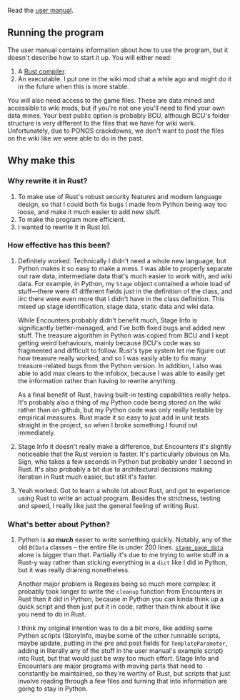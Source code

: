 Read the [user manual](doc/user-manual.md).

## Running the program

The user manual contains information about how to use the program, but it doesn't describe how to start it up. You will either need:
1. A [Rust compiler](https://www.rust-lang.org/tools/install).
2. An executable. I put one in the wiki mod chat a while ago and might do it in the future when this is more stable.

You will also need access to the game files. These are data mined and accessible to wiki mods, but if you're not one you'll need to find your own data mines. Your best public option is probably BCU, although BCU's folder structure is very different to the files that we have for wiki work. Unfortunately, due to PONOS crackdowns, we don't want to post the files on the wiki like we were able to do in the past.

## Why make this

### Why rewrite it in Rust?

1. To make use of Rust's robust security features and modern language design, so that I could both fix bugs I made from Python being way too loose, and make it much easier to add new stuff.
2. To make the program more efficient.
3. I wanted to rewrite it in Rust lol.

### How effective has this been?

1. Definitely worked. Technically I didn't need a whole new language, but Python makes it so easy to make a mess. I was able to properly separate out raw data, intermediate data that's much easier to work with, and wiki data. For example, in Python, my `Stage` object contained a whole load of stuff&mdash;there were 41 different fields just in the definition of the class, and iirc there were even more that I didn't have in the class definition. This mixed up stage identification, stage data, static data and wiki data.

   While Encounters probably didn't benefit much, Stage Info is significantly better-managed, and I've both fixed bugs and added new stuff. The treasure algorithm in Python was copied from BCU and I kept getting weird behaviours, mainly because BCU's code was so fragmented and difficult to follow. Rust's type system let me figure out how treasure really worked, and so I was easily able to fix many treasure-related bugs from the Python version. In addition, I also was able to add max clears to the infobox, because I was able to easily get the information rather than having to rewrite anything.

   As a final benefit of Rust, having built-in testing capabilities really helps. It's probably also a thing of my Python code being stored on the wiki rather than on github, but my Python code was only really testable by empirical measures. Rust made it so easy to just add in unit tests straight in the project, so when I broke something I found out immediately.
2. Stage Info it doesn't really make a difference, but Encounters it's slightly noticeable that the Rust version is faster. It's particularly obvious on Ms. Sign, who takes a few seconds in Python but probably under 1 second in Rust. It's also probably a bit due to architectural decisions making iteration in Rust much easier, but still it's faster.
3. Yeah worked. Got to learn a whole lot about Rust, and got to experience using Rust to write an actual program. Besides the strictness, testing and speed, I really like just the general feeling of writing Rust.

### What's better about Python?
1. Python is ***so much*** easier to write something quickly. Notably, any of the old `BCData` classes &ndash; the entire file is under 200 lines. [`stage_page_data`](src/wikitext/data_files/stage_page_data.rs) alone is bigger than that. Partially it's due to me trying to write stuff in a Rust-y way rather than sticking everything in a `dict` like I did in Python, but it was really draining nonetheless.

   Another major problem is Regexes being so much more complex: it probably took longer to write the `cleanup` function from Encounters in Rust than it did in Python, because in Python you can kinda think up a quick script and then just put it in code, rather than think about it like you need to do in Rust.

   I think my original intention was to do a bit more, like adding some Python scripts (StoryInfo, maybe some of the other runnable scripts, maybe update, putting in the pre and post fields for `TemplateParameter`, adding in literally any of the stuff in the user manual's example script) into Rust, but that would just be way too much effort. Stage Info and Encounters are major programs with moving parts that need to constantly be maintained, so they're worthy of Rust, but scripts that just involve reading through a few files and turning that into information are going to stay in Python.
